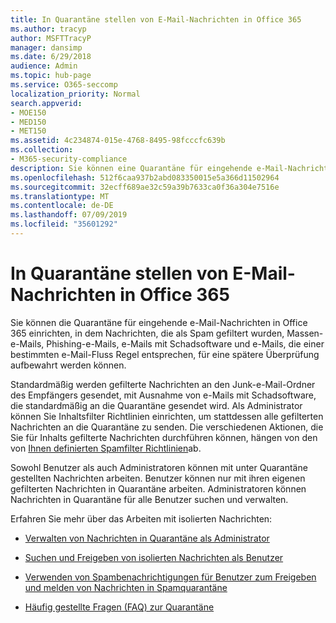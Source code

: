 ```yaml
---
title: In Quarantäne stellen von E-Mail-Nachrichten in Office 365
ms.author: tracyp
author: MSFTTracyP
manager: dansimp
ms.date: 6/29/2018
audience: Admin
ms.topic: hub-page
ms.service: O365-seccomp
localization_priority: Normal
search.appverid:
- MOE150
- MED150
- MET150
ms.assetid: 4c234874-015e-4768-8495-98fcccfc639b
ms.collection:
- M365-security-compliance
description: Sie können eine Quarantäne für eingehende e-Mail-Nachrichten in Office 365 einrichten, in der eingehende e-Mail-Nachrichten, die als Spam gefiltert wurden, Massen, Phishing-e-Mails und Schadsoftware, für eine spätere Überprüfung aufbewahrt werden können.
ms.openlocfilehash: 512f6caa937b2abd083350015e5a366d11502964
ms.sourcegitcommit: 32ecff689ae32c59a39b7633ca0f36a304e7516e
ms.translationtype: MT
ms.contentlocale: de-DE
ms.lasthandoff: 07/09/2019
ms.locfileid: "35601292"
---
```

# <a name="quarantine-email-messages-in-office-365"></a>In Quarantäne stellen von E-Mail-Nachrichten in Office 365

Sie können die Quarantäne für eingehende e-Mail-Nachrichten in Office 365 einrichten, in dem Nachrichten, die als Spam gefiltert wurden, Massen-e-Mails, Phishing-e-Mails, e-Mails mit Schadsoftware und e-Mails, die einer bestimmten e-Mail-Fluss Regel entsprechen, für eine spätere Überprüfung aufbewahrt werden können.
  
Standardmäßig werden gefilterte Nachrichten an den Junk-e-Mail-Ordner des Empfängers gesendet, mit Ausnahme von e-Mails mit Schadsoftware, die standardmäßig an die Quarantäne gesendet wird. Als Administrator können Sie Inhaltsfilter Richtlinien einrichten, um stattdessen alle gefilterten Nachrichten an die Quarantäne zu senden. Die verschiedenen Aktionen, die Sie für Inhalts gefilterte Nachrichten durchführen können, hängen von den von [Ihnen definierten Spamfilter Richtlinien](https://go.microsoft.com/fwlink/?LinkId=799736)ab.
  
Sowohl Benutzer als auch Administratoren können mit unter Quarantäne gestellten Nachrichten arbeiten. Benutzer können nur mit ihren eigenen gefilterten Nachrichten in Quarantäne arbeiten. Administratoren können Nachrichten in Quarantäne für alle Benutzer suchen und verwalten.
  
Erfahren Sie mehr über das Arbeiten mit isolierten Nachrichten:
  
- [Verwalten von Nachrichten in Quarantäne als Administrator](manage-quarantined-messages-and-files.md)
    
- [Suchen und Freigeben von isolierten Nachrichten als Benutzer](find-and-release-quarantined-messages-as-a-user.md)
    
- [Verwenden von Spambenachrichtigungen für Benutzer zum Freigeben und melden von Nachrichten in Spamquarantäne](use-spam-notifications-to-release-and-report-quarantined-messages.md)
    
- [Häufig gestellte Fragen (FAQ) zur Quarantäne](quarantine-faq.md)
    

